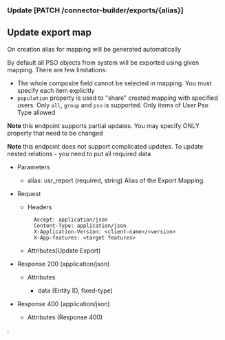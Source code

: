 ### Update [PATCH /connector-builder/exports/{alias}]

## Update export map
On creation alias for mapping will be generated automatically

By default all PSO objects from system will be exported using given mapping. There are few limitations:
 - The whole composite field cannot be selected in mapping. You must specify each item explicitly
 - `population` property is used to "share" created mapping with specified users. Only `all`, `group` and `pso` is supported. 
    Only items of User Pso Type allowed 
 
**Note** this endpoint supports partial updates. You may specify ONLY property that need to be changed

**Note** this endpoint does not support complicated updates. To update nested relations - you need to put all required data
 
+ Parameters
    + alias: usr_report (required, string) 
        Alias of the Export Mapping.

+ Request
    + Headers

            Accept: application/json
            Content-Type: application/json
            X-Application-Version: <client-name>/<version>
            X-App-features: <target features>
          
    + Attributes(Update Export)


+ Response 200 (application/json)

    + Attributes
        
        + data (Entity ID, fixed-type)
    
+ Response 400 (application/json)
              
    + Attributes (Response 400)

:[](../../error_responses.md)
